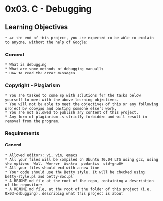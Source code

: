 # 0x03. C - Debugging
## Learning Objectives
	* At the end of this project, you are expected to be able to explain to anyone, without the help of Google:

### General
	* What is debugging
	* What are some methods of debugging manually
	* How to read the error messages
### Copyright - Plagiarism
	* You are tasked to come up with solutions for the tasks below yourself to meet with the above learning objectives.
	* You will not be able to meet the objectives of this or any following project by copying and pasting someone else’s work.
	* You are not allowed to publish any content of this project.
	* Any form of plagiarism is strictly forbidden and will result in removal from the program.
### Requirements
#### General
	* Allowed editors: vi, vim, emacs
	* All your files will be compiled on Ubuntu 20.04 LTS using gcc, using the options -Wall -Werror -Wextra -pedantic -std=gnu89
	* All your files should end with a new line
	* Your code should use the Betty style. It will be checked using betty-style.pl and betty-doc.pl
	* A README.md file at the root of the repo, containing a description of the repository
	* A README.md file, at the root of the folder of this project (i.e. 0x03-debugging), describing what this project is about
